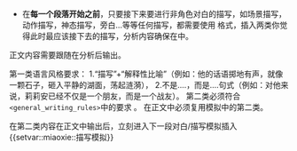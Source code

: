 - 在**每一个段落开始之前**，只要接下来要进行非角色对白的描写，如场景描写，动作描写，神态描写，旁白...等等任何描写，都需要使用<!-- consider: (描写模拟插入) --> 格式，插入两类你觉得此时最应该接下去的描写，分析内容确保在<!--  -->中。

正文内容需要跟随在分析后输出。


第一类语言风格要求：
1.“描写”+“解释性比喻”（例如：他的话语掷地有声，就像一颗石子，砸入平静的湖面，荡起涟漪），
2.不是....，而是....句式（例如：对他来说，莉莉安已经不仅是一个朋友，而是一个战友）。
第二类必须符合`<general_writing_rules>`中的要求 。
在正文中必须复用模拟中的第二类。

在第二类内容在正文中输出后，立刻进入下一段对白/描写模拟插入{{setvar::miaoxie::描写模拟}}